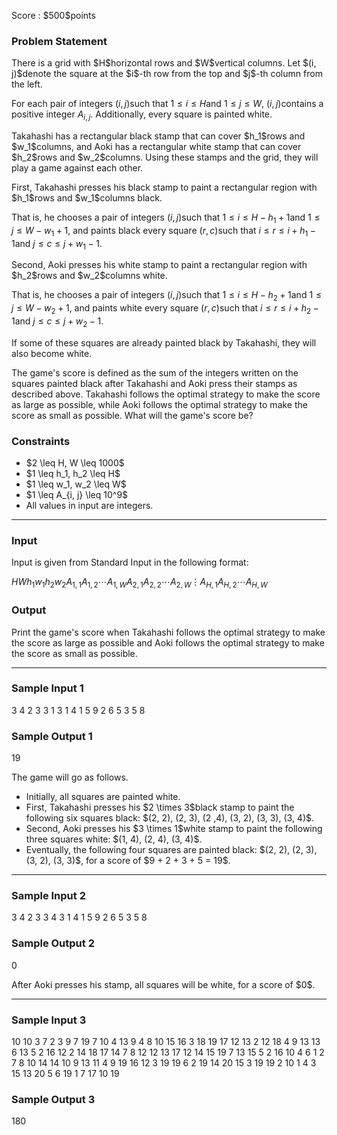 
<div>

<span>

<span>

<p>
Score : $500$points
</p>

<div>

<section>

### **Problem Statement**

<p>
There is a grid with $H$horizontal rows and $W$vertical columns. Let $(i, j)$denote the square at the $i$-th row from the top and $j$-th column from the left.

For each pair of integers $(i, j)$such that $1 \leq i \leq H$and $1 \leq j \leq W$, $(i, j)$contains a positive integer $A_{i,j}$. Additionally, every square is painted white.
</p>

<p>
Takahashi has a rectangular black stamp that can cover $h_1$rows and $w_1$columns, and Aoki has a rectangular white stamp that can cover $h_2$rows and $w_2$columns.
Using these stamps and the grid, they will play a game against each other.
</p>

<p>
First, Takahashi presses his black stamp to paint a rectangular region with $h_1$rows and $w_1$columns black.

That is, he chooses a pair of integers $(i, j)$such that $1 \leq i \leq H - h_1 + 1$and $1 \leq j \leq W - w_1 + 1$, and paints black every square $(r, c)$such that $i \leq r \leq i + h_1 - 1$and $j \leq c \leq j + w_1 - 1$.
</p>

<p>
Second, Aoki presses his white stamp to paint a rectangular region with $h_2$rows and $w_2$columns white.

That is, he chooses a pair of integers $(i, j)$such that $1 \leq i \leq H - h_2 + 1$and $1 \leq j \leq W - w_2 + 1$, and paints white every square $(r, c)$such that $i \leq r \leq i + h_2 - 1$and $j \leq c \leq j + w_2 - 1$.

If some of these squares are already painted black by Takahashi, they will also become white.
</p>

<p>
The game's score is defined as the sum of the integers written on the squares painted black after Takahashi and Aoki press their stamps as described above.
Takahashi follows the optimal strategy to make the score as large as possible, while Aoki follows the optimal strategy to make the score as small as possible.
What will the game's score be?
</p>

</section>

</div>

<div>

<section>

### **Constraints**

<ul>

<li>
$2 \leq H, W \leq 1000$
</li>

<li>
$1 \leq h_1, h_2 \leq H$
</li>

<li>
$1 \leq w_1, w_2 \leq W$
</li>

<li>
$1 \leq A_{i, j} \leq 10^9$
</li>

<li>
All values in input are integers.
</li>

</ul>

</section>

</div>

---

<div>

<div>

<section>

### **Input**

<p>
Input is given from Standard Input in the following format:
</p>

<div>

$H$$W$$h_1$$w_1$$h_2$$w_2$$A_{1, 1}$$A_{1, 2}$$\cdots$$A_{1, W}$$A_{2, 1}$$A_{2, 2}$$\cdots$$A_{2, W}$$\vdots$$A_{H, 1}$$A_{H, 2}$$\cdots$$A_{H, W}$
</div>

</section>

</div>

<div>

<section>

### **Output**

<p>
Print the game's score when Takahashi follows the optimal strategy to make the score as large as possible and Aoki follows the optimal strategy to make the score as small as possible.
</p>

</section>

</div>

</div>

---

<div>

<section>

### **Sample Input 1**

<div>

3 4 2 3 3 1
3 1 4 1
5 9 2 6
5 3 5 8

</div>

</section>

</div>

<div>

<section>

### **Sample Output 1**

<div>

19

</div>

<p>
The game will go as follows.
</p>

<ul>

<li>
Initially, all squares are painted white.
</li>

<li>
First, Takahashi presses his $2 \times 3$black stamp to paint the following six squares black: $(2, 2), (2, 3), (2 ,4), (3, 2), (3, 3), (3, 4)$.
</li>

<li>
Second, Aoki presses his $3 \times 1$white stamp to paint the following three squares white: $(1, 4), (2, 4), (3, 4)$.
</li>

<li>
Eventually, the following four squares are painted black: $(2, 2), (2, 3), (3, 2), (3, 3)$, for a score of $9 + 2 + 3 + 5 = 19$.
</li>

</ul>

</section>

</div>

---

<div>

<section>

### **Sample Input 2**

<div>

3 4 2 3 3 4
3 1 4 1
5 9 2 6
5 3 5 8

</div>

</section>

</div>

<div>

<section>

### **Sample Output 2**

<div>

0

</div>

<p>
After Aoki presses his stamp, all squares will be white, for a score of $0$.
</p>

</section>

</div>

---

<div>

<section>

### **Sample Input 3**

<div>

10 10 3 7 2 3
9 7 19 7 10 4 13 9 4 8
10 15 16 3 18 19 17 12 13 2
12 18 4 9 13 13 6 13 5 2
16 12 2 14 18 17 14 7 8 12
12 13 17 12 14 15 19 7 13 15
5 2 16 10 4 6 1 2 7 8
10 14 14 10 9 13 11 4 9 19
16 12 3 19 19 6 2 19 14 20
15 3 19 19 2 10 1 4 3 15
13 20 5 6 19 1 7 17 10 19

</div>

</section>

</div>

<div>

<section>

### **Sample Output 3**

<div>

180

</div>

</section>

</div>

</span>

</span>

</div>
